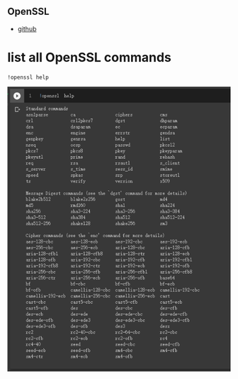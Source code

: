 ## OpenSSL
- [github](https://github.com/openssl/openssl)

# list all OpenSSL commands
```
!openssl help
```
![result](./opensslCommands.PNG)